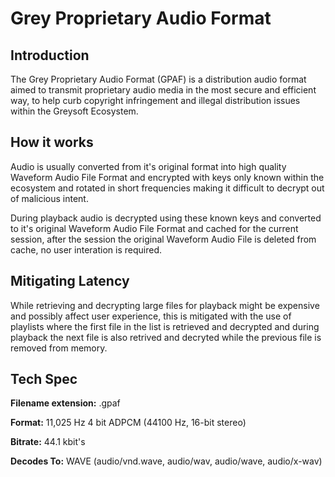 # Grey Proprietary Audio Format

## Introduction

The Grey Proprietary Audio Format (GPAF) is a distribution audio format aimed to transmit proprietary audio media in the most secure and efficient way, 
to help curb copyright infringement and illegal distribution issues within the Greysoft Ecosystem.

## How it works

Audio is usually converted from it's original format into high quality Waveform Audio File Format and encrypted with keys only known within the ecosystem 
and rotated in short frequencies making it difficult to decrypt out of malicious intent.

During playback audio is decrypted using these known keys and converted to it's original Waveform Audio File Format and cached for the current session, 
after the session the original Waveform Audio File is deleted from cache, no user interation is required.

## Mitigating Latency

While retrieving and decrypting large files for playback might be expensive and possibly affect user experience, this is mitigated with the use of 
playlists where the first file in the list is retrieved and decrypted and during playback the next file is also retrived and decryted while the previous file is removed from memory.

## Tech Spec

**Filename extension:** .gpaf

**Format:** 11,025 Hz 4 bit ADPCM (44100 Hz, 16-bit stereo)

**Bitrate:** 44.1 kbit's

**Decodes To:** WAVE (audio/vnd.wave, audio/wav, audio/wave, audio/x-wav)
